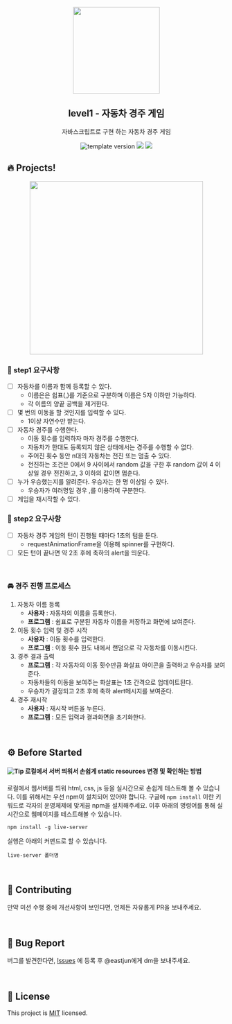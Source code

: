 <p align="middle" >
  <img width="200px;" src="https://user-images.githubusercontent.com/50367798/106415730-2645a280-6493-11eb-876c-ef7172652261.png"/>
</p>
<h2 align="middle">level1 - 자동차 경주 게임</h2>
<p align="middle">자바스크립트로 구현 하는 자동차 경주 게임</p>
<p align="middle">
<img src="https://img.shields.io/badge/version-1.0.0-blue?style=flat-square" alt="template version"/>
<img src="https://img.shields.io/badge/language-html-blue.svg?style=flat-square"/>
<a href="https://github.com/daybrush/moveable/blob/master/LICENSE" target="_blank">
  <img src="https://img.shields.io/github/license/daybrush/moveable.svg?style=flat-square&label=license&color=08CE5D"/>
  </a>
</p>

## 🔥 Projects!

<p align="middle">
  <img width="400" src="https://techcourse-storage.s3.ap-northeast-2.amazonaws.com/7c76e809d82a4a3aa0fd78a86be25427">
</p>

### 🎯 step1 요구사항

- [ ] 자동차를 이름과 함께 등록할 수 있다.
  - 이름은은 쉼표(,)를 기준으로 구분하며 이름은 5자 이하만 가능하다.
  - 각 이름의 양끝 공백을 제거한다.
- [ ] 몇 번의 이동을 할 것인지를 입력할 수 있다.
  - 1이상 자연수만 받는다.
- [ ] 자동차 경주를 수행한다.
  - 이동 횟수를 입력하자 마자 경주를 수행한다.
  - 자동차가 한대도 등록되지 않은 상태에서는 경주를 수행할 수 없다.
  - 주어진 횟수 동안 n대의 자동차는 전진 또는 멈출 수 있다.
  - 전진하는 조건은 0에서 9 사이에서 random 값을 구한 후 random 값이 4 이상일 경우 전진하고, 3 이하의 값이면 멈춘다.
- [ ] 누가 우승했는지를 알려준다. 우승자는 한 명 이상일 수 있다.
  - 우승자가 여러명일 경우 ,를 이용하여 구분한다.
- [ ] 게임을 재시작할 수 있다.

### 🎯 step2 요구사항
- [ ] 자동차 경주 게임의 턴이 진행될 때마다 1초의 텀을 둔다.
    - requestAnimationFrame을 이용해 spinner를 구현하다.
- [ ] 모든 턴이 끝나면 약 2초 후에 축하의 alert을 띄운다. 

<br>

### 🚘 경주 진행 프로세스
1. 자동차 이름 등록  
    - **사용자** : 자동차의 이름을 등록한다.  
    - **프로그램** : 쉼표로 구분된 자동차 이름을 저장하고 화면에 보여준다.
2. 이동 횟수 입력 및 경주 시작
    - **사용자** : 이동 횟수를 입력한다.
    - **프로그램** : 이동 횟수 한도 내에서 랜덤으로 각 자동차를 이동시킨다.
3. 경주 결과 출력
    - **프로그램** : 각 자동차의 이동 횟수만큼 화살표 아이콘을 출력하고 우승자를 보여준다.
    - 자동차들의 이동을 보여주는 화살표는 1초 간격으로 업데이트된다.
    - 우승자가 결정되고 2초 후에 축하 alert메시지를 보여준다.
4. 경주 재시작
    - **사용자** : 재시작 버튼을 누른다.
    - **프로그램** : 모든 입력과 결과화면을 초기화한다.

<br>

## ⚙️ Before Started

#### <img alt="Tip" src="https://img.shields.io/static/v1.svg?label=&message=Tip&style=flat-square&color=673ab8"> 로컬에서 서버 띄워서 손쉽게 static resources 변경 및 확인하는 방법

로컬에서 웹서버를 띄워 html, css, js 등을 실시간으로 손쉽게 테스트해 볼 수 있습니다. 이를 위해서는 우선 npm이 설치되어 있어야 합니다. 구글에 `npm install` 이란 키워드로 각자의 운영체제에 맞게끔 npm을 설치해주세요. 이후 아래의 명령어를 통해 실시간으로 웹페이지를 테스트해볼 수 있습니다.

```
npm install -g live-server
```

실행은 아래의 커맨드로 할 수 있습니다.

```
live-server 폴더명
```

<br>

## 👏 Contributing

만약 미션 수행 중에 개선사항이 보인다면, 언제든 자유롭게 PR을 보내주세요.

<br>

## 🐞 Bug Report

버그를 발견한다면, [Issues](https://github.com/woowacourse/javascript-racingcar/issues) 에 등록 후 @eastjun에게 dm을 보내주세요.

<br>

## 📝 License

This project is [MIT](https://github.com/woowacourse/javascript-racingcar/blob/main/LICENSE) licensed.
